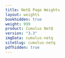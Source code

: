 ```yaml
---
title: NetQ Page Weights
layout: weights
bookhidden: true
weight: 999
product: Cumulus NetQ
version: "3.3"
imgData: cumulus-netq
siteSlug: cumulus-netq
pdfhidden: true
---
```


